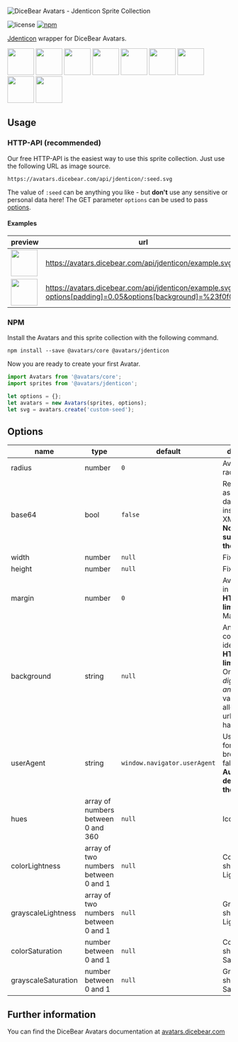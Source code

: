 ![DiceBear Avatars - Jdenticon Sprite Collection](https://raw.githubusercontent.com/DiceBear/avatars/master/packages/avatars-jdenticon-sprites/banner.svg?sanitize=true)

![license](https://img.shields.io/npm/l/@avatars/jdenticon.svg?style=flat-square)
[![npm](https://img.shields.io/npm/v/@avatars/jdenticon-sprites.svg?style=flat-square)](https://www.npmjs.com/package/@dicebear/avatars-jdenticon)

[Jdenticon](https://github.com/dmester/jdenticon) wrapper for DiceBear Avatars.

<p>
    <img src="https://avatars.dicebear.com/api/jdenticon/1.svg" width="60" />
    <img src="https://avatars.dicebear.com/api/jdenticon/2.svg" width="60" />
    <img src="https://avatars.dicebear.com/api/jdenticon/3.svg" width="60" />
    <img src="https://avatars.dicebear.com/api/jdenticon/4.svg" width="60" />
    <img src="https://avatars.dicebear.com/api/jdenticon/5.svg" width="60" />
    <img src="https://avatars.dicebear.com/api/jdenticon/6.svg" width="60" />
    <img src="https://avatars.dicebear.com/api/jdenticon/7.svg" width="60" />
    <img src="https://avatars.dicebear.com/api/jdenticon/8.svg" width="60" />
    <img src="https://avatars.dicebear.com/api/jdenticon/9.svg" width="60" />
</p>

## Usage

### HTTP-API (recommended)

Our free HTTP-API is the easiest way to use this sprite collection. Just use the following URL as image source.

    https://avatars.dicebear.com/api/jdenticon/:seed.svg

The value of `:seed` can be anything you like - but **don't** use any sensitive or personal data here! The GET parameter
`options` can be used to pass [options](#options).

#### Examples

| preview                                                                                                                            | url                                                                                                       |
| ---------------------------------------------------------------------------------------------------------------------------------- | --------------------------------------------------------------------------------------------------------- |
| <img src="https://avatars.dicebear.com/api/jdenticon/example.svg" width="60" />                                                     | https://avatars.dicebear.com/api/jdenticon/example.svg                                                     |
| <img src="https://avatars.dicebear.com/api/jdenticon/example.svg?options[padding]=0.05&options[background]=%23f0f0f0" width="60" /> | https://avatars.dicebear.com/api/jdenticon/example.svg?options[padding]=0.05&options[background]=%23f0f0f0 |

### NPM

Install the Avatars and this sprite collection with the following command.

    npm install --save @avatars/core @avatars/jdenticon

Now you are ready to create your first Avatar.

```js
import Avatars from '@avatars/core';
import sprites from '@avatars/jdenticon';

let options = {};
let avatars = new Avatars(sprites, options);
let svg = avatars.create('custom-seed');
```

## Options

| name                | type                                 | default                      | description                                                                                                                                       |
| ------------------- | ------------------------------------ | ---------------------------- | ------------------------------------------------------------------------------------------------------------------------------------------------- |
| radius              | number                               | `0`                          | Avatar border radius                                                                                                                              |
| base64              | bool                                 | `false`                      | Return avatar as base64 data uri instead of XML <br> **Not supported by the HTTP API**                                                            |
| width               | number                               | `null`                       | Fixed width                                                                                                                                       |
| height              | number                               | `null`                       | Fixed height                                                                                                                                      |
| margin              | number                               | `0`                          | Avatar margin in percent<br> **HTTP-API limitation** Max value `25`                                                                               |
| background          | string                               | `null`                       | Any valid color identifier<br> **HTTP-API limitation** Only hex _(3-digit, 6-digit and 8-digit)_ values are allowed. Use url encoded hash: `%23`. |
| userAgent           | string                               | `window.navigator.userAgent` | User-Agent for legacy browser fallback<br> **Automatically detected by the HTTP API**                                                             |
| hues                | array of numbers between 0 and 360   | `null`                       | Icon hue                                                                                                                                          |
| colorLightness      | array of two numbers between 0 and 1 | `null`                       | Colored shapes - Lightness                                                                                                                        |
| grayscaleLightness  | array of two numbers between 0 and 1 | `null`                       | Grayscale shapes - Lightness                                                                                                                      |
| colorSaturation     | number between 0 and 1               | `null`                       | Colored shapes - Saturation                                                                                                                       |
| grayscaleSaturation | number between 0 and 1               | `null`                       | Grayscale shapes - Saturation                                                                                                                     |

## Further information

You can find the DiceBear Avatars documentation at [avatars.dicebear.com](https://avatars.dicebear.com)
